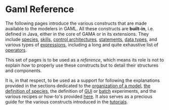 # Gaml Reference



The following pages introduce the various constructs that are made available to the modelers in GAML. All these constructs are **built-in**, i.e. defined in Java, either in the core of GAMA or in its extensions. They include [species](G__BuiltInSpecies), [skills](G__BuiltInSkills), [control architectures](G__BuiltInControlArchitectures), [statements](G__Statements), [data types](G__DataTypes), and various types of [expressions](G__Expressions), including a long and quite exhaustive list of [operators](G__OperatorsAK).

This set of pages is to be used as a _reference_, which means its role is not to explain _how_ to properly use these constructs but to detail their structures and components.

It is, in that respect, to be used as a support for following the explanations provided in the sections dedicated to the [organization of a model](G__OrganizationModel), [the definition of species](G__DefiningSpecies), the definition of [GUI](G__DefiningExperiments) or [batch](G__BatchExperiments) experiments, and the various recipes or  how-to's provided [here](G__Recipes). It also serves as a precious guide for the various constructs introduced in the [tutorials](G__Tutorials).